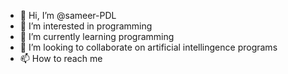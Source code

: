 - 👋 Hi, I’m @sameer-PDL
- 👀 I’m interested in programming
- 🌱 I’m currently learning programming
- 💞️ I’m looking to collaborate on artificial intellingence programs
- 📫 How to reach me 

<!---
sameer-stha/sameer-stha is a ✨ special ✨ repository because its `README.md` (this file) appears on your GitHub profile.
You can click the Preview link to take a look at your changes.
--->

